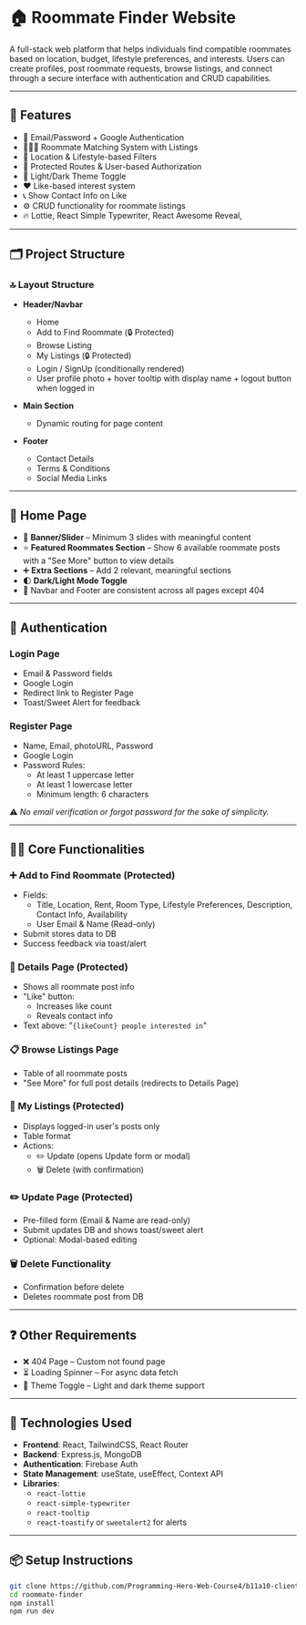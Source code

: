 # 🏠 Roommate Finder Website

A full-stack web platform that helps individuals find compatible roommates based on location, budget, lifestyle preferences, and interests. Users can create profiles, post roommate requests, browse listings, and connect through a secure interface with authentication and CRUD capabilities.

---

## 🚀 Features

- 🔐 Email/Password + Google Authentication
- 🧑‍🤝‍🧑 Roommate Matching System with Listings
- 📍 Location & Lifestyle-based Filters
- 💬 Protected Routes & User-based Authorization
- 🎨 Light/Dark Theme Toggle
- ❤️ Like-based interest system
- 📞 Show Contact Info on Like
- ⚙️ CRUD functionality for roommate listings
- 🔥 Lottie, React Simple Typewriter, React Awesome Reveal,

---

## 🗂️ Project Structure

### 🔝 Layout Structure

- **Header/Navbar**

  - Home
  - Add to Find Roommate (🔒 Protected)
  - Browse Listing
  - My Listings (🔒 Protected)
  - Login / SignUp (conditionally rendered)
  - User profile photo + hover tooltip with display name + logout button when logged in

- **Main Section**

  - Dynamic routing for page content

- **Footer**
  - Contact Details
  - Terms & Conditions
  - Social Media Links

---

## 🏡 Home Page

- 🔁 **Banner/Slider** – Minimum 3 slides with meaningful content
- ⭐ **Featured Roommates Section** – Show 6 available roommate posts with a "See More" button to view details
- ➕ **Extra Sections** – Add 2 relevant, meaningful sections
- 🌓 **Dark/Light Mode Toggle**
- 🔄 Navbar and Footer are consistent across all pages except 404

---

## 🔐 Authentication

### Login Page

- Email & Password fields
- Google Login
- Redirect link to Register Page
- Toast/Sweet Alert for feedback

### Register Page

- Name, Email, photoURL, Password
- Google Login
- Password Rules:
  - At least 1 uppercase letter
  - At least 1 lowercase letter
  - Minimum length: 6 characters

⚠️ _No email verification or forgot password for the sake of simplicity._

---

## 🧑‍💻 Core Functionalities

### ➕ Add to Find Roommate (Protected)

- Fields:
  - Title, Location, Rent, Room Type, Lifestyle Preferences, Description, Contact Info, Availability
  - User Email & Name (Read-only)
- Submit stores data to DB
- Success feedback via toast/alert

### 📄 Details Page (Protected)

- Shows all roommate post info
- "Like" button:
  - Increases like count
  - Reveals contact info
- Text above: "`{likeCount} people interested in`"

### 📋 Browse Listings Page

- Table of all roommate posts
- "See More" for full post details (redirects to Details Page)

### 📑 My Listings (Protected)

- Displays logged-in user's posts only
- Table format
- Actions:
  - ✏️ Update (opens Update form or modal)
  - 🗑️ Delete (with confirmation)

### ✏️ Update Page (Protected)

- Pre-filled form (Email & Name are read-only)
- Submit updates DB and shows toast/sweet alert
- Optional: Modal-based editing

### 🗑️ Delete Functionality

- Confirmation before delete
- Deletes roommate post from DB

---

## ❓ Other Requirements

- ❌ 404 Page – Custom not found page
- ⏳ Loading Spinner – For async data fetch
- 🌟 Theme Toggle – Light and dark theme support

---

## 🔧 Technologies Used

- **Frontend**: React, TailwindCSS, React Router
- **Backend**: Express.js, MongoDB
- **Authentication**: Firebase Auth
- **State Management**: useState, useEffect, Context API
- **Libraries**:
  - `react-lottie`
  - `react-simple-typewriter`
  - `react-tooltip`
  - `react-toastify` or `sweetalert2` for alerts

---

## 📦 Setup Instructions

```bash
git clone https://github.com/Programming-Hero-Web-Course4/b11a10-client-side-mdrasel97
cd roommate-finder
npm install
npm run dev
```
